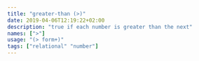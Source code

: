 ```yaml
---
title: "greater-than (>)"
date: 2019-04-06T12:19:22+02:00
description: "true if each number is greater than the next"
names: [">"]
usage: "(> form+)"
tags: ["relational" "number"]
---
```

